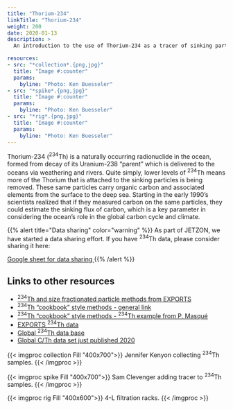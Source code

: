 ```yaml
---
title: "Thorium-234"
linkTitle: "Thorium-234"
weight: 200
date: 2020-01-13
description: >
  An introduction to the use of Thorium-234 as a tracer of sinking particles in the ocean

resources:
- src: "*collection*.{png,jpg}"
  title: "Image #:counter"
  params:
    byline: "Photo: Ken Buesseler"
- src: "*spike*.{png,jpg}"
  title: "Image #:counter"
  params:
    byline: "Photo: Ken Buesseler"
- src: "*rig*.{png,jpg}"
  title: "Image #:counter"
  params:
    byline: "Photo: Ken Buesseler"
---
```


Thorium-234 (<sup>234</sup>Th) is a naturally occurring radionuclide in the ocean, formed from decay of its Uranium-238 “parent” which is delivered to the oceans via weathering and rivers.  Quite simply, lower levels of <sup>234</sup>Th means more of the Thorium that is attached to the sinking particles is being removed.  These same particles carry organic carbon and associated elements from the surface to the deep sea.  Starting in the early 1990’s scientists realized that if they measured carbon on the same particles, they could estimate the sinking flux of carbon, which is a key parameter in considering the ocean’s role in the global carbon cycle and climate.  

{{% alert title="Data sharing" color="warning" %}}
As part of JETZON, we have started a data sharing effort. If you have <sup>234</sup>Th data, please consider sharing it here:

<a href="https://docs.google.com/spreadsheets/d/1jFyQP9v3tAmeRM_6i7pYjSEsnz1oqoLra-RDXb3uOKQ/edit?usp=sharing" target="_blank">
 	Google sheet for data sharing
</a>
{{% /alert %}}

## Links to other resources

- <a href="https://seabass.gsfc.nasa.gov/archive/WHOI/buesseler/EXPORTS/EXPORTSNP/documents" target="_blank">
	<sup>234</sup>Th and size fractionated particle methods from EXPORTS
	</a>

- <a href="https://cmer.whoi.edu/cookbook/" target="_blank">
	<sup>234</sup>Th “cookbook” style methods - general link
	</a>

- <a href="https://cmer.whoi.edu/wp-content/uploads/2018/01/45-RiO5-Method_Th-234-in-seawater.pdf" target="_blank">
	<sup>234</sup>Th “cookbook” style methods - <sup>234</sup>Th example from P. Masqué
	</a>

- <a href="https://seabass.gsfc.nasa.gov/archive/WHOI/buesseler/EXPORTS/EXPORTSNP/archive/" target="_blank">
	EXPORTS <sup>234</sup>Th data
	</a>

- <a href="https://cafethorium.whoi.edu/thorium-data/" target="_blank">
	Global <sup>234</sup>Th data base
	</a>

- <a href="https://doi.org/10.5194/essd-2020-10" target="_blank">
	Global C/Th data set just published 2020
	</a>

{{< imgproc collection Fill "400x700">}}
Jennifer Kenyon collecting <sup>234</sup>Th samples.
{{< /imgproc >}}

{{< imgproc spike Fill "400x700">}}
Sam Clevenger adding tracer to <sup>234</sup>Th samples.
{{< /imgproc >}}

{{< imgproc rig Fill "400x600">}}
4-L filtration racks.
{{< /imgproc >}}

